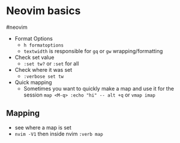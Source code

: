 # Neovim basics

#neovim

- Format Options
  - `h formatoptions`
  - `textwidth` is responsible for `gq` or `gw`
    wrapping/formatting
- Check set value
  - `:set tw?` or `:set` for all
- Check where it was set
  - `:verbose set tw`
- Quick mapping
  - Sometimes you want to quickly make a map and use it for the session
    `map <M-q> :echo "hi" -- alt +q` or `vmap imap`

## Mapping

- see where a map is set
- `nvim -V1` then inside nvim `:verb map`

